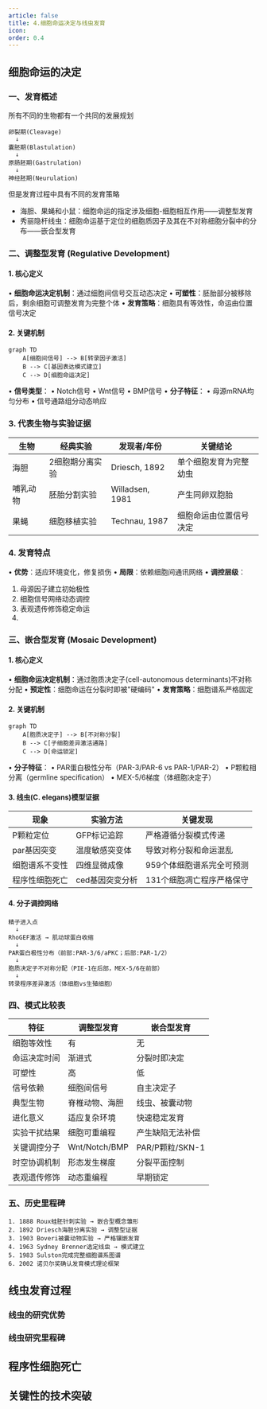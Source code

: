 ```yaml
---
article: false
title: 4.细胞命运决定与线虫发育
icon: 
order: 0.4
---
```

## 细胞命运的决定
### 一、发育概述
所有不同的生物都有一个共同的发展规划
```plaintext
卵裂期(Cleavage) 
  ↓ 
囊胚期(Blastulation)
  ↓  
原肠胚期(Gastrulation)
  ↓ 
神经胚期(Neurulation)
```

但是发育过程中具有不同的发育策略
- 海胆、果蝇和小鼠：细胞命运的指定涉及细胞-细胞相互作用——调整型发育
- 秀丽隐杆线虫：细胞命运基于定位的细胞质因子及其在不对称细胞分裂中的分布——嵌合型发育

### 二、调整型发育 (Regulative Development)

#### 1. 核心定义
• **细胞命运决定机制**：通过细胞间信号交互动态决定
• **可塑性**：胚胎部分被移除后，剩余细胞可调整发育为完整个体
• **发育策略**：细胞具有等效性，命运由位置信号决定

#### 2. 关键机制

```mermaid
graph TD
    A[细胞间信号] --> B[转录因子激活]
    B --> C[基因表达模式建立]
    C --> D[细胞命运决定]
```

• **信号类型**：
  • Notch信号
  • Wnt信号
  • BMP信号
• **分子特征**：
  • 母源mRNA均匀分布
  • 信号通路组分动态响应

### 3. 代表生物与实验证据
| 生物   | 经典实验     | 发现者/年份          | 关键结论        |
| ---- | -------- | --------------- | ----------- |
| 海胆   | 2细胞期分离实验 | Driesch, 1892   | 单个细胞发育为完整幼虫 |
| 哺乳动物 | 胚胎分割实验   | Willadsen, 1981 | 产生同卵双胞胎     |
| 果蝇   | 细胞移植实验   | Technau, 1987   | 细胞命运由位置信号决定 |

### 4. 发育特点
• **优势**：适应环境变化，修复损伤
• **局限**：依赖细胞间通讯网络
• **调控层级**：
  1. 母源因子建立初始极性
  2. 细胞信号网络动态调控
  3. 表观遗传修饰稳定命运
  4. 
### 三、嵌合型发育 (Mosaic Development)

#### 1. 核心定义
• **细胞命运决定机制**：通过胞质决定子(cell-autonomous determinants)不对称分配
• **预定性**：细胞命运在分裂时即被"硬编码"
• **发育策略**：细胞谱系严格固定

#### 2. 关键机制
```mermaid
graph TD
    A[胞质决定子] --> B[不对称分裂]
    B --> C[子细胞差异激活通路]
    C --> D[命运锁定]
```

• **分子特征**：
  • PAR蛋白极性分布（PAR-3/PAR-6 vs PAR-1/PAR-2）
  • P颗粒相分离（germline specification）
  • MEX-5/6梯度（体细胞决定子）

#### 3. 线虫(C. elegans)模型证据
| 现象                 | 实验方法                     | 关键发现                     |
|----------------------|------------------------------|------------------------------|
| P颗粒定位            | GFP标记追踪                 | 严格遵循分裂模式传递         |
| par基因突变          | 温度敏感突变体              | 导致对称分裂和命运混乱       |
| 细胞谱系不变性       | 四维显微成像                | 959个体细胞谱系完全可预测    |
| 程序性细胞死亡       | ced基因突变分析             | 131个细胞凋亡程序严格保守    |

#### 4. 分子调控网络
```plaintext
精子进入点
  ↓ 
RhoGEF激活 → 肌动球蛋白收缩
  ↓ 
PAR蛋白极性分布（前部:PAR-3/6/aPKC；后部:PAR-1/2）
  ↓ 
胞质决定子不对称分配（PIE-1在后部，MEX-5/6在前部）
  ↓ 
转录程序差异激活（体细胞vs生殖细胞）
```


### 四、模式比较表
| 特征                | 调整型发育                   | 嵌合型发育                   |
|---------------------|------------------------------|------------------------------|
| 细胞等效性          | 有                           | 无                           |
| 命运决定时间        | 渐进式                       | 分裂时即决定                 |
| 可塑性              | 高                           | 低                           |
| 信号依赖            | 细胞间信号                   | 自主决定子                   |
| 典型生物            | 脊椎动物、海胆               | 线虫、被囊动物               |
| 进化意义            | 适应复杂环境                 | 快速稳定发育                 |
| 实验干扰结果        | 细胞可重编程                 | 产生缺陷无法补偿             |
| 关键调控分子        | Wnt/Notch/BMP               | PAR/P颗粒/SKN-1              |
| 时空协调机制        | 形态发生梯度                 | 分裂平面控制                 |
| 表观遗传修饰        | 动态重编程                   | 早期锁定                     |


### 五、历史里程碑
```plaintext
1. 1888 Roux蛙胚针刺实验 → 嵌合型概念雏形
2. 1892 Driesch海胆分离实验 → 调整型证据
3. 1903 Boveri被囊动物实验 → 严格镶嵌发育
4. 1963 Sydney Brenner选定线虫 → 模式建立
5. 1983 Sulston完成完整细胞谱系图谱
6. 2002 诺贝尔奖确认发育模式理论框架
```

## 线虫发育过程

### 线虫的研究优势
### 线虫研究里程碑

## 程序性细胞死亡

## 关键性的技术突破



